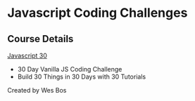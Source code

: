 # Javascript Coding Challenges

## Course Details
[Javascript 30](https://javascript30.com/)
- 30 Day Vanilla JS Coding Challenge
- Build 30 Things in 30 Days with 30 Tutorials

Created by Wes Bos